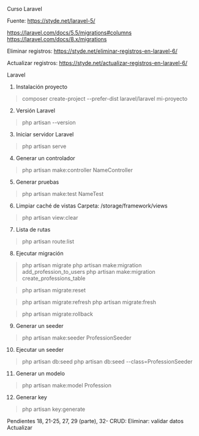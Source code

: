 Curso Laravel

Fuente:
https://styde.net/laravel-5/

https://laravel.com/docs/5.5/migrations#columns
https://laravel.com/docs/8.x/migrations

Eliminar registros:
https://styde.net/eliminar-registros-en-laravel-6/

Actualizar registros:
https://styde.net/actualizar-registros-en-laravel-6/


Laravel 

1. Instalación proyecto
>composer create-project --prefer-dist laravel/laravel mi-proyecto

2. Versión Laravel
>php artisan --version

3. Iniciar servidor Laravel
>php artisan serve

4. Generar un controlador
>php artisan make:controller NameController

5. Generar pruebas
>php artisan make:test NameTest

6. Limpiar caché de vistas
Carpeta: /storage/framework/views
>php artisan view:clear

7. Lista de rutas
>php artisan route:list

8. Ejecutar migración
>php artisan migrate
>php artisan make:migration add_profession_to_users
>php artisan make:migration create_professions_table

>php artisan migrate:reset

>php artisan migrate:refresh
>php artisan migrate:fresh

>php artisan migrate:rollback

9. Generar un seeder
>php artisan make:seeder ProfessionSeeder

10. Ejecutar un seeder
>php artisan db:seed
>php artisan db:seed --class=ProfessionSeeder

11. Generar un modelo
>php artisan make:model Profession

12. Generar key
>php artisan key:generate

Pendientes
18, 21-25, 27, 29 (parte), 32-
CRUD:
Eliminar: validar datos
Actualizar
